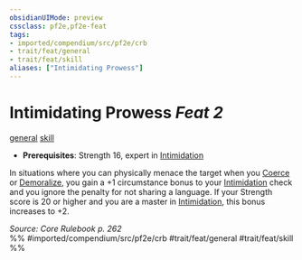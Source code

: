 ```yaml
---
obsidianUIMode: preview
cssclass: pf2e,pf2e-feat
tags:
- imported/compendium/src/pf2e/crb
- trait/feat/general
- trait/feat/skill
aliases: ["Intimidating Prowess"]
---
```

# Intimidating Prowess  *Feat 2*  
[general](general.md)  [skill](skill.md)  

- **Prerequisites**: Strength 16, expert in [Intimidation](../skills.md#Intimidation)

In situations where you can physically menace the target when you [Coerce](coerce.md) or [Demoralize](demoralize.md), you gain a +1 circumstance bonus to your [Intimidation](../skills.md#Intimidation) check and you ignore the penalty for not sharing a language. If your Strength score is 20 or higher and you are a master in [Intimidation](../skills.md#Intimidation), this bonus increases to +2.

*Source: Core Rulebook p. 262*  
%% #imported/compendium/src/pf2e/crb #trait/feat/general #trait/feat/skill %%